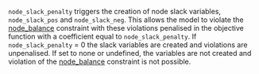 `node_slack_penalty` triggers the creation of node slack variables, `node_slack_pos` and `node_slack_neg`. 
This allows the model to violate the [node\_balance](@ref) constraint with these violations penalised in the objective function 
with a coefficient equal to `node_slack_penalty`. If `node_slack_penalty` = 0 the slack variables are created and violations are 
unpenalised. If set to none or undefined, the variables are not created and violation of the [node\_balance](@ref) constraint is 
not possible. 

